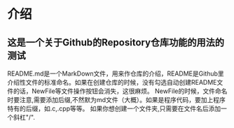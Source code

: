 # 介绍
## 这是一个关于Github的Repository仓库功能的用法的测试
README.md是一个MarkDown文件，用来作仓库的介绍，README是Github里介绍性文件的标准命名。如果在创建仓库的时候，没有勾选自动创建README文件的话，NewFile等文件操作按钮会消失，这很麻烦。
NewFile的时候，文件命名时要注意,需要添加后缀,不然默为md文件（大概）。如果是程序代码，要加上程序特有的后缀，如.c,.cpp等等。
如果你想创建一个文件夹,只需要在文件名后添加一个斜杠"/".
